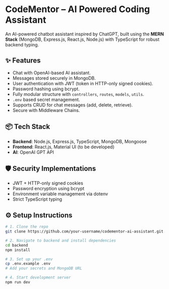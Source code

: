 # CodeMentor – AI Powered Coding Assistant

An AI-powered chatbot assistant inspired by ChatGPT, built using the **MERN Stack** (MongoDB, Express.js, React.js, Node.js) with TypeScript for robust backend typing.

## ✨ Features

- Chat with OpenAI-based AI assistant.
- Messages stored securely in MongoDB.
- User authentication with JWT (token in HTTP-only signed cookies).
- Password hashing using bcrypt.
- Fully modular structure with `controllers`, `routes`, `models`, `utils`.
- `.env` based secret management.
- Supports CRUD for chat messages (add, delete, retrieve).
- Secure with Middleware Chains.

## 📦 Tech Stack

- **Backend**: Node.js, Express.js, TypeScript, MongoDB, Mongoose
- **Frontend**: React.js, Material UI (to be developed)
- **AI**: OpenAI GPT API

## 🛡 Security Implementations

- JWT + HTTP-only signed cookies
- Password encryption using bcrypt
- Environment variable management via dotenv
- Strict TypeScript typing

## ⚙ Setup Instructions

```bash
# 1. Clone the repo
git clone https://github.com/your-username/codementor-ai-assistant.git

# 2. Navigate to backend and install dependencies
cd backend
npm install

# 3. Set up your .env
cp .env.example .env
# Add your secrets and MongoDB URL

# 4. Start development server
npm run dev
